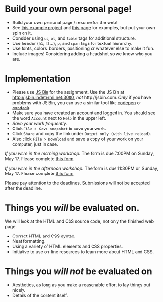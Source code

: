 Build your own personal page!
=
- Build your own personal page / resume for the web!
- See [this example project](ada) and [this page](http://cs.nyu.edu/web/People/phdstudents.html) for examples, but put your own spin on it.
- Consider using `ul`, `ol`, and `table` tags for additional structure.
- Use header (`h1`, `h2`...), `p`, and `span` tags for textual hierarchy.
- Use fonts, colors, borders, positioning or whatever else to make it fun.
- Include images!  Considering adding a headshot so we know who you are.

Implementation
=
- Please use [JS Bin](http://jsbin.indetermi.net:3000/?html,output) for the assignment.  Use the JS Bin at http://jsbin.indetermi.net:3000, _not_ ht&#8203;tp://jsbin.com.  _Only_ if you have problems with JS Bin, you can use a similar tool like [codepen](http://codepen.io) or [cssdeck](http://cssdeck.com).
- Make sure you have created an account and logged in.  You should see the word `Account` next to `Help` in the upper left.
- _Save your work frequently._
- Click `File > Save snapshot` to save your work.
- Click `Share` and copy the link under `Output only (with live reload)`.
- Also click `File > Download` and save a copy of your work on your computer, just in case.

_If you were in the morning workshop:_ 
The form is due 7:00PM on Sunday, May 17. Please complete [this form](https://c4qnyc.wufoo.com/forms/m1udli9s1vp3bvm/)

_If you were in the afternoon workshop:_ 
The form is due 11:30PM on Sunday, May 17. Please complete [this form](https://c4qnyc.wufoo.com/forms/m1udli9s1vp3bvm/)

Please pay attention to the deadlines.  Submissions will not be accepted after the deadline.

Things you *will* be evaluated on.
=
We will look at the HTML and CSS source code, not only the finished web page.
- Correct HTML and CSS syntax.
- Neat formatting.
- Using a variety of HTML elements and CSS properties.
- Initiative to use on-line resources to learn more about HTML and CSS.

Things you *will not* be evaluated on
=
- Aesthetics, as long as you make a reasonable effort to lay things out nicely.
- Details of the content itself.
